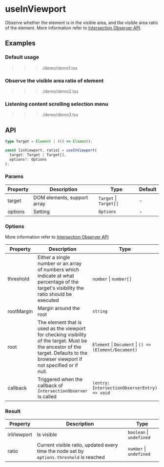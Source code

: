 # useInViewport

Observe whether the element is in the visible area, and the visible area ratio of the element. More information refer to [Intersection Observer API](https://developer.mozilla.org/en-US/docs/Web/API/Intersection_Observer_API).

## Examples

### Default usage

>>> ./demo/demo1.tsx

### Observe the visible area ratio of element

>>> ./demo/demo2.tsx

### Listening content scrolling selection menu

>>> ./demo/demo3.tsx

## API

```typescript
type Target = Element | (() => Element);

const [inViewport, ratio] = useInViewport(
  target: Target | Target[],
  options?: Options
);
```

### Params

| Property | Description                        | Type                   | Default |
| -------- | ---------------------------------- | ---------------------- | ------- |
| target   | DOM elements, support array        | `Target` \| `Target[]` | -       |
| options  | Setting                            | `Options`              | -       |

### Options

More information refer to [Intersection Observer API](https://developer.mozilla.org/en-US/docs/Web/API/Intersection_Observer_API)

| Property   | Description                                                                                                                                                                       | Type                                                                                 | Default |
| ---------- | --------------------------------------------------------------------------------------------------------------------------------------------------------------------------------- | ------------------------------------------------------------------------------------ | ------- |
| threshold  | Either a single number or an array of numbers which indicate at what percentage of the target's visibility the ratio should be executed                                           | `number` \| `number[]`                                                               | -       |
| rootMargin | Margin around the root                                                                                                                                                            | `string`                                                                             | -       |
| root       | The element that is used as the viewport for checking visibility of the target. Must be the ancestor of the target. Defaults to the browser viewport if not specified or if null. | `Element` \| `Document` \| `() => (Element/Document)`  | -       |
| callback   | Triggered when the callback of `IntersectionObserver` is called                                                                                                                   | `(entry: IntersectionObserverEntry) => void`                                         | -       |

### Result

| Property   | Description                                                                              | Type                     |
| ---------- | ---------------------------------------------------------------------------------------- | ------------------------ |
| inViewport | Is visible                                                                               | `boolean` \| `undefined` |
| ratio      | Current visible ratio, updated every time the node set by `options.threshold` is reached | `number` \| `undefined`  |
